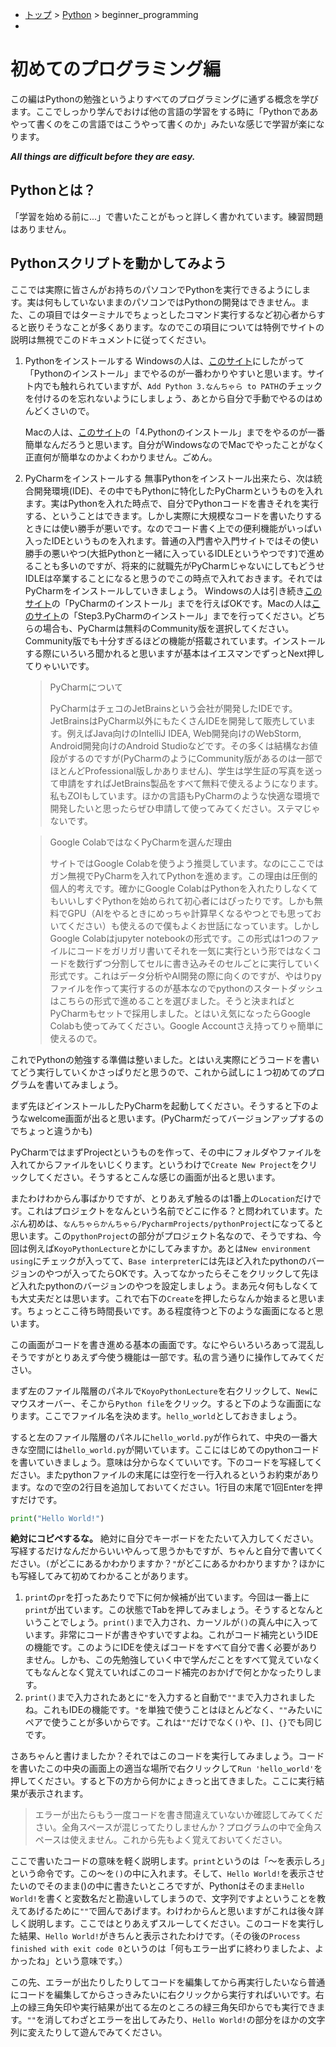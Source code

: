 - [トップ](../../) > [Python](../) > beginner_programming
-

# 初めてのプログラミング編

この編はPythonの勉強というよりすべてのプログラミングに通ずる概念を学びます。ここでしっかり学んでおけば他の言語の学習をする時に「Pythonでああやって書くのをこの言語ではこうやって書くのか」みたいな感じで学習が楽になります。

***All things are difficult before they are easy.***

## Pythonとは？
「学習を始める前に...」で書いたことがもっと詳しく書かれています。練習問題はありません。

## Pythonスクリプトを動かしてみよう
ここでは実際に皆さんがお持ちのパソコンでPythonを実行できるようにします。実は何もしていないままのパソコンではPythonの開発はできません。また、この項目ではターミナルでちょっとしたコマンド実行するなど初心者からすると嵌りそうなことが多くあります。なのでこの項目については特例でサイトの説明は無視でこのドキュメントに従ってください。

1. Pythonをインストールする
    Windowsの人は、[このサイト](https://corvus-window.com/install_python_and_pycharm/)にしたがって「Pythonのインストール」までやるのが一番わかりやすいと思います。サイト内でも触れられていますが、`Add Python 3.なんちゃら to PATH`のチェックを付けるのを忘れないようにしましょう、あとから自分で手動でやるのはめんどくさいので。

    Macの人は、[このサイト](https://prog-8.com/docs/python-env)の「4.Pythonのインストール」までをやるのが一番簡単なんだろうと思います。自分がWindowsなのでMacでやったことがなく正直何が簡単なのかよくわかりません。ごめん。


2. PyCharmをインストールする
    無事Pythonをインストール出来たら、次は統合開発環境(IDE)、その中でもPythonに特化したPyCharmというものを入れます。実はPythonを入れた時点で、自分でPythonコードを書きそれを実行する、ということはできます。しかし実際に大規模なコードを書いたりするときには使い勝手が悪いです。なのでコード書く上での便利機能がいっぱい入ったIDEというものを入れます。普通の入門書や入門サイトではその使い勝手の悪いやつ(大抵Pythonと一緒に入っているIDLEというやつです)で進めることも多いのですが、将来的に就職先がPyCharmじゃないにしてもどうせIDLEは卒業することになると思うのでこの時点で入れておきます。それではPyCharmをインストールしていきましょう。
    Windowsの人は引き続き[このサイト](https://corvus-window.com/install_python_and_pycharm/)の「PyCharmのインストール」までを行えばOKです。Macの人は[このサイト](https://dx-navigation.com/macos-pycharm-install/)の「Step3.PyCharmのインストール」までを行ってください。どちらの場合も、PyCharmは無料のCommunity版を選択してください。Community版でも十分すぎるほどの機能が搭載されています。インストールする際にいろいろ聞かれると思いますが基本はイエスマンでずっとNext押してりゃいいです。

    > PyCharmについて
    >
    > PyCharmはチェコのJetBrainsという会社が開発したIDEです。JetBrainsはPyCharm以外にもたくさんIDEを開発して販売しています。例えばJava向けのIntelliJ IDEA, Web開発向けのWebStorm, Android開発向けのAndroid Studioなどです。その多くは結構なお値段がするのですが(PyCharmのようにCommunity版があるのは一部でほとんどProfessional版しかありません)、学生は学生証の写真を送って申請をすればJetBrains製品をすべて無料で使えるようになります。私もZOIもしています。ほかの言語もPyCharmのような快適な環境で開発したいと思ったらぜひ申請して使ってみてください。ステマじゃないです。

    > Google ColabではなくPyCharmを選んだ理由
    >
    > サイトではGoogle Colabを使うよう推奨しています。なのにここではガン無視でPyCharmを入れてPythonを進めます。この理由は圧倒的個人的考えです。確かにGoogle ColabはPythonを入れたりしなくてもいいしすぐPythonを始められて初心者にはぴったりです。しかも無料でGPU（AIをやるときにめっちゃ計算早くなるやつとでも思っておいてください）も使えるので僕もよくお世話になっています。しかしGoogle Colabはjupyter notebookの形式です。この形式は1つのファイルにコードをガリガリ書いてそれを一気に実行という形ではなくコードを数行ずつ分割してセルに書き込みそのセルごとに実行していく形式です。これはデータ分析やAI開発の際に向くのですが、やはりpyファイルを作って実行するのが基本なのでpythonのスタートダッシュはこちらの形式で進めることを選びました。そうと決まればとPyCharmもセットで採用しました。とはいえ気になったらGoogle Colabも使ってみてください。Google Accountさえ持ってりゃ簡単に使えるので。

これでPythonの勉強する準備は整いました。とはいえ実際にどうコードを書いてどう実行していくかさっぱりだと思うので、これから試しに１つ初めてのプログラムを書いてみましょう。

まず先ほどインストールしたPyCharmを起動してください。そうすると下のようなwelcome画面が出ると思います。(PyCharmだってバージョンアップするのでちょっと違うかも)

PyCharmではまずProjectというものを作って、その中にフォルダやファイルを入れてからファイルをいじくります。というわけで`Create New Project`をクリックしてください。そうするとこんな感じの画面が出ると思います。

またわけわからん事ばかりですが、とりあえず触るのは1番上の`Location`だけです。これはプロジェクトをなんという名前でどこに作る？と問われています。たぶん初めは、`なんちゃらかんちゃら/PycharmProjects/pythonProject`になってると思います。この`pythonProject`の部分がプロジェクト名なので、そうですね、今回は例えば`KoyoPythonLecture`とかにしてみますか。あとは`New environment using`にチェックが入ってて、`Base interpreter`には先ほど入れたpythonのバージョンのやつが入ってたらOKです。入ってなかったらそこをクリックして先ほど入れたpythonのバージョンのやつを設定しましょう。まあ元々何もしなくても大丈夫だとは思います。これで右下の`Create`を押したらなんか始まると思います。ちょっとここ待ち時間長いです。ある程度待つと下のような画面になると思います。

この画面がコードを書き進める基本の画面です。なにやらいろいろあって混乱しそうですがとりあえず今使う機能は一部です。私の言う通りに操作してみてください。

まず左のファイル階層のパネルで`KoyoPythonLecture`を右クリックして、`New`にマウスオーバー、そこから`Python file`をクリック。すると下のような画面になります。ここでファイル名を決めます。`hello_world`としておきましょう。

すると左のファイル階層のパネルに`hello_world.py`が作られて、中央の一番大きな空間には`hello_world.py`が開いています。ここにはじめてのpythonコードを書いていきましょう。意味は分からなくていいです。下のコードを写経してください。またpythonファイルの末尾には空行を一行入れるというお約束があります。なので空の2行目を追加しておいてください。1行目の末尾で1回Enterを押すだけです。

``` python
print("Hello World!")
```

**絶対にコピペするな。** 絶対に自分でキーボードをたたいて入力してください。写経するだけなんだからいいやんって思うかもですが、ちゃんと自分で書いてください。`(`がどこにあるかわかりますか？`"`がどこにあるかわかりますか？ほかにも写経してみて初めてわかることがあります。

1. `print`の`pr`を打ったあたりで下に何か候補が出ています。今回は一番上に`print`が出ています。この状態でTabを押してみましょう。そうするとなんということでしょう。`print()`まで入力され、カーソルが`()`の真ん中に入っています。非常にコードが書きやすいですよね。これがコード補完というIDEの機能です。このようにIDEを使えばコードをすべて自分で書く必要がありません。しかも、この先勉強していく中で学んだことをすべて覚えていなくてもなんとなく覚えていればこのコード補完のおかげで何とかなったりします。
2. `print()`まで入力されたあとに`"`を入力すると自動で`""`まで入力されましたね。これもIDEの機能です。`"`を単独で使うことはほとんどなく、`""`みたいにペアで使うことが多いからです。これは`""`だけでなく`()`や、`[]`、`{}`でも同じです。

さあちゃんと書けましたか？それではこのコードを実行してみましょう。コードを書いたこの中央の画面上の適当な場所で右クリックして`Run 'hello_world'`を押してください。すると下の方から何かにょきっと出てきました。ここに実行結果が表示されます。

> エラーが出たらもう一度コードを書き間違えていないか確認してみてください。全角スペースが混じってたりしませんか？プログラムの中で全角スペースは使えません。これから先もよく覚えておいてください。

ここで書いたコードの意味を軽く説明します。`print`というのは「～を表示しろ」という命令です。この～を`()`の中に入れます。そして、`Hello World!`を表示させたいのでそのまま()の中に書きたいところですが、Pythonはそのまま`Hello World!`を書くと変数名だと勘違いしてしまうので、文字列ですよということを教えてあげるために`""`で囲んであげます。わけわからんと思いますがこれは後々詳しく説明します。ここではとりあえずスルーしてください。このコードを実行した結果、`Hello World!`がきちんと表示されたわけです。（その後の`Process finished with exit code 0`というのは「何もエラー出ずに終わりましたよ、よかったね」という意味です。）

この先、エラーが出たりしたりしてコードを編集してから再実行したいなら普通にコードを編集してからさっきみたいに右クリックから実行すればいいです。右上の緑三角矢印や実行結果が出てる左のところの緑三角矢印からでも実行できます。`""`を消してわざとエラーを出してみたり、`Hello World!`の部分をほかの文字列に変えたりして遊んでみてください。
